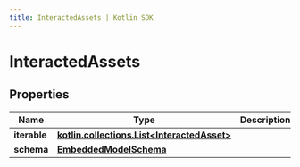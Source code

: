 ```yaml
---
title: InteractedAssets | Kotlin SDK
---
```




# InteractedAssets

## Properties
Name | Type | Description | Notes
------------ | ------------- | ------------- | -------------
**iterable** | [**kotlin.collections.List&lt;InteractedAsset&gt;**](InteractedAsset) |  | 
**schema** | [**EmbeddedModelSchema**](EmbeddedModelSchema) |  |  [optional]




